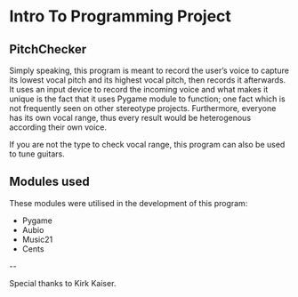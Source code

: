 # Intro To Programming Project
## PitchChecker 

Simply speaking, this program is meant to record the user’s voice to capture its lowest 
vocal pitch and its highest vocal pitch, then records it afterwards. It uses an input device to 
record the incoming voice and what makes it unique is the fact that it uses Pygame module 
to function; one fact which is not frequently seen on other stereotype projects. Furthermore, 
everyone has its own vocal range, thus every result would be heterogenous according their 
own voice. 

If you are not the type to check vocal range, this program can also be used to tune guitars.

## Modules used
These modules were utilised in the development of this program:
- Pygame
- Aubio
- Music21 
- Cents



--

Special thanks to Kirk Kaiser.
